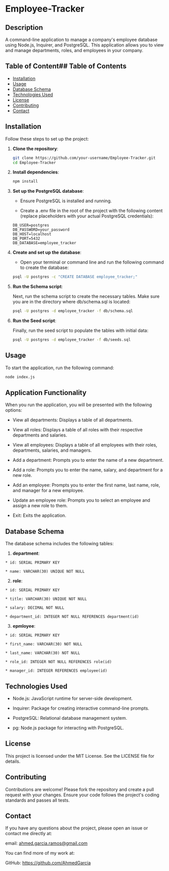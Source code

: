 # Employee-Tracker

## Description

A command-line application to manage a company's employee database using Node.js, Inquirer, and PostgreSQL. This application allows you to view and manage departments, roles, and employees in your company.

## Table of Content## Table of Contents

- [Installation](#installation)
- [Usage](#usage)
- [Database Schema](#database-schema)
- [Technologies Used](#technologies-used)
- [License](#license)
- [Contributing](#contributing)
- [Contact](#contact)

## Installation

Follow these steps to set up the project:

1. **Clone the repository**:

   ```sh
   git clone https://github.com/your-username/Employee-Tracker.git
   cd Employee-Tracker
   ```

2. **Install dependencies**:

   ```sh
   npm install
   ```

3. **Set up the PostgreSQL database**:

   * Ensure PostgreSQL is installed and running.

   * Create a .env file in the root of the project with the following content (replace placeholders with your actual PostgreSQL credentials):

   ```plaintext
   DB_USER=postgres
   DB_PASSWORD=your_password
   DB_HOST=localhost
   DB_PORT=5432
   DB_DATABASE=employee_tracker
   ```

4. **Create and set up the database**:

   * Open your terminal or command line and run the following command to create the database:

   ```sh
   psql -U postgres -c "CREATE DATABASE employee_tracker;"
   ```
5. **Run the Schema script**:

    Next, run the schema script to create the necessary tables. Make sure you are in the directory where db/schema.sql is located:

   ```sh
   psql -U postgres -d employee_tracker -f db/schema.sql
   ```

6. **Run the  Seed script**:

    Finally, run the seed script to populate the tables with initial data:

    ```sh
    psql -U postgres -d employee_tracker -f db/seeds.sql
    ```

## Usage

To start the application, run the following command:

```sh
node index.js
```

## Application Functionality

When you run the application, you will be presented with the following options:

* View all departments: Displays a table of all departments.

* View all roles: Displays a table of all roles with their respective departments and salaries.

* View all employees: Displays a table of all employees with their roles, departments, salaries, and managers.

* Add a department: Prompts you to enter the name of a new department.

* Add a role: Prompts you to enter the name, salary, and department for a new role.

* Add an employee: Prompts you to enter the first name, last name, role, and manager for a new employee.

* Update an employee role: Prompts you to select an employee and assign a new role to them.

* Exit: Exits the application.

## Database Schema

The database schema includes the following tables:

  1. **department**:

    * id: SERIAL PRIMARY KEY

    * name: VARCHAR(30) UNIQUE NOT NULL

  2. **role**:
    
    * id: SERIAL PRIMARY KEY

    * title: VARCHAR(30) UNIQUE NOT NULL

    * salary: DECIMAL NOT NULL

    * department_id: INTEGER NOT NULL REFERENCES department(id)

  3. **epmloyee**:

    * id: SERIAL PRIMARY KEY

    * first_name: VARCHAR(30) NOT NULL

    * last_name: VARCHAR(30) NOT NULL

    * role_id: INTEGER NOT NULL REFERENCES role(id)

    * manager_id: INTEGER REFERENCES employee(id)

## Technologies Used

* Node.js: JavaScript runtime for server-side development.

* Inquirer: Package for creating interactive command-line prompts.

* PostgreSQL: Relational database management system.

* pg: Node.js package for interacting with PostgreSQL.

## License

This project is licensed under the MIT License. See the LICENSE file for details.

## Contributing

Contributions are welcome! Please fork the repository and create a pull request with your changes. Ensure your code follows the project's coding standards and passes all tests.

## Contact

If you have any questions about the project, please open an issue or contact me directly at: 

email: ahmed.garcia.ramos@gmail.com

You can find more of my work at:

GitHub: https://github.com/AhmedGarcia